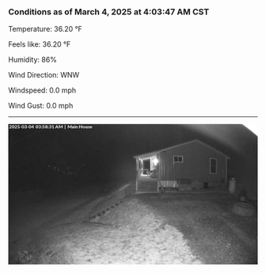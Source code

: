 ### Conditions as of March 4, 2025 at 4:03:47 AM CST 

Temperature: 36.20 &deg;F

Feels like: 36.20 &deg;F

Humidity: 86%

Wind Direction: WNW

Windspeed: 0.0 mph

Wind Gust: 0.0 mph

---

<img src="./images/latest.jpeg"/>

